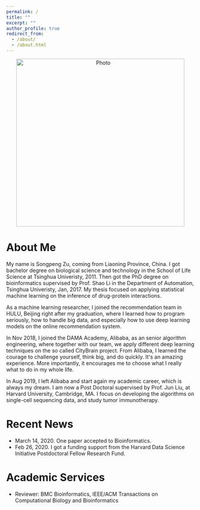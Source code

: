```yaml
---
permalink: /
title: ""
excerpt: ""
author_profile: true
redirect_from: 
  - /about/
  - /about.html
---
```


<p align="center">
  <img src="https://beyondpie.github.io/files/songpeng.jpg?raw=true" alt="Photo" style="width: 450px;"/> 
</p>

# About Me
My name is Songpeng Zu, coming from Liaoning Province, China. I got bachelor
degree on biological science and technology in the School of Life Science at
Tsinghua Univeristy, 2011. Then got the PhD degree on bioinformatics supervised
by Prof. Shao Li in the Department of Automation, Tsinghua Univeristy,
Jan, 2017. My thesis focused on applying statistical machine learning on the
inference of drug-protein interactions. 

As a machine learning researcher, I joined the recommendation team in HULU,
Beijing right after my graduation, where I learned how to program seriously, how to handle
big data, and especially how to use deep learning models on the online
recommendation system. 

In Nov 2018, I joined the DAMA Academy, Alibaba, as an senior algorithm
engineering, where together with our team, we apply different deep learning
techniques on the so called CityBrain project. From Alibaba, I learned the
courage to challenge yourself, think big, and do quickly. It's an amazing
experience. More importantly, it encourages me to choose what I really what to do in
my whole life. 

In Aug 2019, I left Alibaba and start again my academic career, which is always
my dream. I am now a Post Doctoral supervised by Prof. Jun Liu, at Harvard
University, Cambridge, MA. I focus on developing the algorithms on single-cell
sequencing data, and study tumor immunotherapy. 

# Recent News

* March 14, 2020. One paper accepted to Bioinformatics.
* Feb 26, 2020. I got a funding support from the Harvard Data Science Initiative Postdoctoral Fellow Research Fund.

# Academic Services
* Reviewer: BMC Bioinformatics, IEEE/ACM Transactions on Computational Biology
  and Bioinformatics


